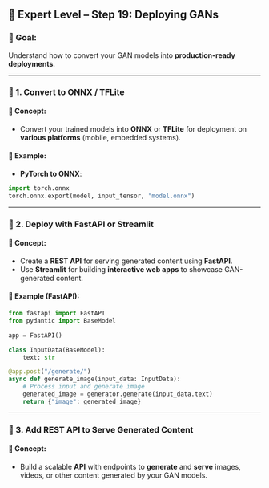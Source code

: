 ## 🧪 **Expert Level – Step 19: Deploying GANs**

### 🎯 Goal:

Understand how to convert your GAN models into **production-ready deployments**.

---

### 🧠 1. **Convert to ONNX / TFLite**

#### 📌 Concept:

* Convert your trained models into **ONNX** or **TFLite** for deployment on **various platforms** (mobile, embedded systems).

#### 🔧 Example:

* **PyTorch to ONNX**:

```python
import torch.onnx
torch.onnx.export(model, input_tensor, "model.onnx")
```

---

### 🧠 2. **Deploy with FastAPI or Streamlit**

#### 📌 Concept:

* Create a **REST API** for serving generated content using **FastAPI**.
* Use **Streamlit** for building **interactive web apps** to showcase GAN-generated content.

#### 🔧 Example (FastAPI):

```python
from fastapi import FastAPI
from pydantic import BaseModel

app = FastAPI()

class InputData(BaseModel):
    text: str

@app.post("/generate/")
async def generate_image(input_data: InputData):
    # Process input and generate image
    generated_image = generator.generate(input_data.text)
    return {"image": generated_image}
```

---

### 🧠 3. **Add REST API to Serve Generated Content**

#### 📌 Concept:

* Build a scalable **API** with endpoints to **generate** and **serve** images, videos, or other content generated by your GAN models.
